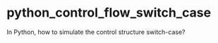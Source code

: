 python_control_flow_switch_case
===============================

In Python, how to simulate the control structure switch-case?
